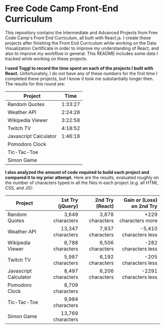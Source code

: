 # Free Code Camp Front-End Curriculum

This repository contains the Intermediate and Advanced Projects from Free Code Camp's Front End Curriculum, all built with React.js. I create these projects after finishing the Front End Curriculum while working on the Data Visualization Certificate in order to improve my understanding of React, and also to improve my workflow in general. This README includes some data I tracked while working on these projects.

**I used Toggl to record the time spent on each of the projects I built with React.** Unfortunately, I do not have any of these numbers for the first time I completed these projects, but I know it took me substantially longer then. The results for this round are:


| Project | Time |
| ------- | ---- |
| Random Quotes | 1:33:27 |
| Weather API | 2:24:28 |
| Wikipedia Viewer | 3:22:58 |
| Twitch TV | 4:18:52 |
| Javascript Calculator | 1:46:18 |
| Pomodoro Clock | |
| Tic-Tac-Toe | |
| Simon Game | |

**I also analyzed the amount of code required to build each project and compared it to my prior attempt.** Here are the results, evaluated roughly on the number of characters typed in all the files in each project (e.g. all HTMl, CSS, and JS):

| Project | 1st Try (jQuery) | 2nd Try (React) | Gain or (Loss) on 2nd Try |
| ------- | ---------------: | --------------: | --------------------: |
| Random Quotes | 3,649 characters | 3,878 characters | +229 characters more |
| Weather API | 13,347 characters | 7,937 characters | -5,410 characters less |
| Wikipedia Viewer | 6,788 characters | 6,506 characters | -282 characters less |
| Twitch TV | 5,987 characters | 6,192 characters | -205 characters less |
| Javascript Calculator | 8,497 characters | 6,206 characters | -2291 characters less |
| Pomodoro Clock | 8,709 characters |  | |
| Tic-Tac-Toe | 9,984 characters |  | |
| Simon Game | 13,769 characters |  | |